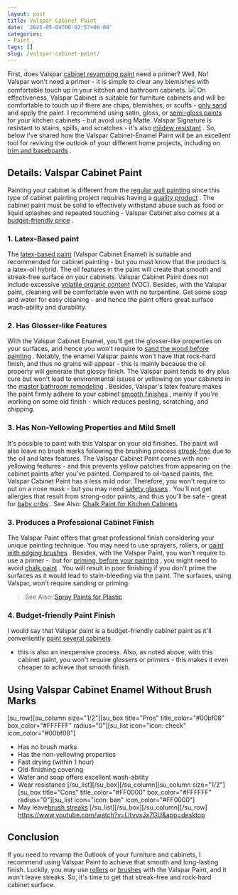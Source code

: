 ```yaml
---
layout: post
title: Valspar Cabinet Paint
date: '2025-05-04T00:02:57+00:00'
categories:
- Paint
tags: []
slug: /valspar-cabinet-paint/
---
```


First, does Valspar
[cabinet revamping paint](https://pestpolicy.com/how-to-paint-kitchen-cabinets-without-sanding/)
need a primer? Well, No! Valspar won't need a primer - it is simple to clear any blemishes with comfortable touch up in your kitchen and bathroom cabinets.
![](/assets/img/12/Pest-Control.jpg)
On effectiveness, Valspar Cabinet is suitable for furniture cabinets and will be comfortable to touch up if there are chips, blemishes, or scuffs -
[only sand](https://pestpolicy.com/best-belt-sander-for-deck/)
and apply the paint.
I recommend using
satin, gloss, or
[semi-gloss paints](https://pestpolicy.com/best-paint-for-kitchen-cabinets/)
for your kitchen cabinets - but avoid using
Matte. Valspar Signature is resistant to stains, spills, and scratches - it's also
[mildew resistant](https://pestpolicy.com/mildew-resistant-paints/)
.
So, below I've shared how the Valspar Cabinet-Enamel Paint will be an excellent tool for reviving the outlook of your different home projects, including on
[trim and baseboards](https://pestpolicy.com/best-paint-brush-for-trim-and-baseboards/)
.
## Details: Valspar Cabinet Paint
Painting your cabinet is different from the
[regular wall painting](https://pestpolicy.com/best-paint-for-concrete-walls-in-basement/)
since this type of cabinet painting project requires having a
[quality product](https://pestpolicy.com/best-white-paints-for-interior-walls/)
.
The cabinet paint must be solid to effectively withstand abuse such as food or liquid splashes and repeated touching - Valspar Cabinet also comes at a
[budget-friendly price](https://pestpolicy.com/how-much-does-it-cost-to-paint-kitchen-cabinets/)
.
### 1. Latex-Based paint
The
[latex-based paint](https://pestpolicy.com/what-is-latex-paint-used-for/)
(Valspar Cabinet Enamel) is suitable and recommended for cabinet painting - but you must know that the product is a latex-oil hybrid.
The oil features in the paint will create that smooth and streak-free surface on your cabinets. Valspar Cabinet Paint does not include excessive
[volatile organic content](https://en.wikipedia.org/wiki/Volatile_organic_compound)
(VOC).
Besides, with the Valspar paint, cleaning will be comfortable even with no turpentine. Get some soap and water for easy cleaning - and hence the paint offers great surface wash-ability and durability.
### 2. Has Glosser-like Features
With the Valspar Cabinet Enamel, you'll get the glosser-like properties on your surfaces, and hence you won't require to
[sand the wood before painting](https://pestpolicy.com/how-to-sand-between-deck-boards/)
.
Notably, the enamel Valspar paints won't have that rock-hard finish, and thus no grains will appear - this is mainly because the oil property will generate that glossy finish.
The Valspar paint tends to dry plus cure but won't lead to environmental issues or yellowing on your cabinets in the
[master bathroom remodeling](https://www.elledecor.com/design-decorate/room-ideas/g25950227/master-bathroom-ideas/)
.
Besides, Valspar's latex feature makes the paint firmly adhere to your cabinet
[smooth finishes](https://pestpolicy.com/best-paint-roller-for-smooth-finish/)
, mainly if you're working on some old finish - which reduces peeling, scratching, and chipping.
### 3. Has Non-Yellowing Properties and Mild Smell
It's possible to paint with this Valspar on your old finishes. The paint will also leave no brush marks following the brushing process
[streak-free](https://pestpolicy.com/how-to-paint-with-a-roller-without-streaks/)
due to the oil and latex features.
The Valspar Cabinet Paint comes with non-yellowing features - and this prevents yellow patches from appearing on the cabinet paints after you've painted.
Compared to oil-based paints, the Valspar Cabinet Paint has a less mild odor. Therefore, you won't require to put on a nose mask - but you may need
[safety glasses](https://pestpolicy.com/best-safety-glasses-for-spray-painting/)
.
You'll not get allergies that result from strong-odor paints, and thus you'll be safe - great for
[baby cribs](https://pestpolicy.com/best-baby-safe-paint-for-crib/)
. See Also:
[Chalk Paint for Kitchen Cabinets](https://pestpolicy.com/best-chalk-paint-for-kitchen-cabinets/)
### 3. Produces a Professional Cabinet Finish
The Valspar Paint offers that great professional finish considering your unique painting technique. You may need to use sprayers, rollers, or
[paint with edging brushes](https://pestpolicy.com/best-paint-brushes-for-edging/)
.
Besides, with the Valspar Paint, you won't require to use a primer -  but for
[priming, before your painting](https://pestpolicy.com/best-oil-based-primer/)
, you might need to avoid
[chalk paint](https://pestpolicy.com/best-chalk-paint/)
.
You will result in poor finishing if you don't prime the surfaces as it would lead to stain-bleeding via the paint. The surfaces, using Valspar, won't require sanding or priming.
> See Also:
> [Spray Paints for Plastic](https://pestpolicy.com/best-spray-paints-for-plastic/)
### 4. Budget-friendly Paint Finish
I would say that Valspar paint is a budget-friendly cabinet paint as it'll conveniently
[paint several cabinets](https://pestpolicy.com/best-airless-paint-sprayer-for-cabinets/)
- this is also an inexpensive process.
Also, as noted above, with this cabinet paint, you won't require glossers or primers - this makes it even cheaper to achieve that smooth finish.
## Using Valspar Cabinet Enamel Without Brush Marks
[su_row][su_column size="1/2"][su_box title="Pros" title_color="#00bf08" box_color="#FFFFFF" radius="0"][su_list icon="icon: check" icon_color="#00bf08"]
- Has no brush marks
- Has the non-yellowing properties
- Fast drying (within 1 hour)
- Old-finishing covering
- Water and soap offers excellent wash-ability
- Wear resistance
[/su_list][/su_box][/su_column][su_column size="1/2"][su_box title="Cons" title_color="#FF0000" box_color="#FFFFFF" radius="0"][su_list icon="icon: ban" icon_color="#FF0000"]
- May leave[brush streaks](https://pestpolicy.com/best-paint-roller-to-hide-imperfections/)
[/su_list][/su_box][/su_column][/su_row]
https://www.youtube.com/watch?v=LltvvxJx7GU&app=desktop
## Conclusion
If you need to revamp the 0utlook of your furniture and cabinets, I recommend using Valspar Paint to achieve that smooth and long-lasting finish.
Luckily, you may use
[rollers](https://pestpolicy.com/how-to-paint-a-fence-with-a-roller/)
or
[brushes](https://pestpolicy.com/how-to-paint-a-wall-with-a-brush/)
with the Valspar Paint, and it won't leave streaks. So, it's time to get that streak-free and rock-hard cabinet surface.
